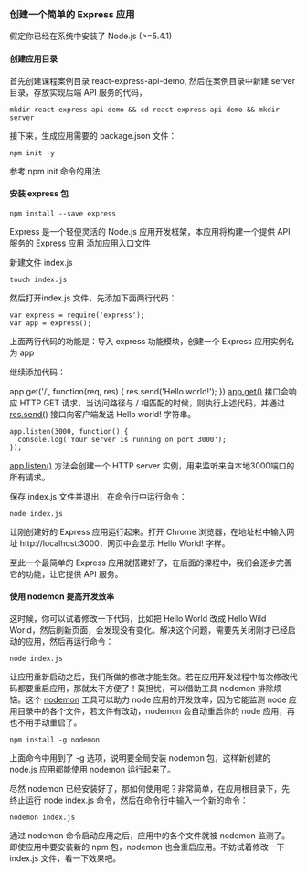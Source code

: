 ### 创建一个简单的 Express 应用

假定你已经在系统中安装了 Node.js (>=5.4.1)

#### 创建应用目录

首先创建课程案例目录 react-express-api-demo, 然后在案例目录中新建 server 目录，存放实现后端 API 服务的代码，

```
mkdir react-express-api-demo && cd react-express-api-demo && mkdir server

```
接下来，生成应用需要的 package.json 文件：

```
npm init -y

```
参考 npm init 命令的用法

#### 安装 express 包

```
npm install --save express

```
Express 是一个轻便灵活的 Node.js 应用开发框架，本应用将构建一个提供 API 服务的 Express 应用
添加应用入口文件

新建文件 index.js

```
touch index.js

```
然后打开index.js 文件，先添加下面两行代码：

```
var express = require('express');
var app = express();

```
上面两行代码的功能是：导入 express 功能模块，创建一个 Express 应用实例名为 app

继续添加代码：

app.get('/', function(req, res) {
  res.send('Hello world!');
})
[app.get()](http://expressjs.com/en/api.html#app.get.method) 接口会响应 HTTP GET 请求，当访问路径与 / 相匹配的时候，则执行上述代码，并通过 [res.send()](http://expressjs.com/de/api.html#res.send) 接口向客户端发送 Hello world! 字符串。

```
app.listen(3000, function() {
  console.log('Your server is running on port 3000');
});

```
[app.listen()](http://expressjs.com/en/api.html#app.listen) 方法会创建一个 HTTP server 实例，用来监听来自本地3000端口的所有请求。

保存 index.js 文件并退出，在命令行中运行命令：

```
node index.js

```
让刚创建好的 Express 应用运行起来。打开 Chrome 浏览器，在地址栏中输入网址 http://localhost:3000，网页中会显示 Hello World! 字样。

至此一个最简单的 Express 应用就搭建好了，在后面的课程中，我们会逐步完善它的功能，让它提供 API 服务。

#### 使用 nodemon 提高开发效率

这时候，你可以试着修改一下代码，比如把 Hello World 改成 Hello Wild World，然后刷新页面，会发现没有变化。解决这个问题，需要先关闭刚才已经启动的应用，然后再运行命令：

```
node index.js

```
让应用重新启动之后，我们所做的修改才能生效。若在应用开发过程中每次修改代码都要重启应用，那就太不方便了！莫担忧，可以借助工具 nodemon 排除烦恼。这个 [nodemon](https://github.com/remy/nodemon) 工具可以助力 node 应用的开发效率，因为它能监测 node 应用目录中的各个文件，若文件有改动，nodemon 会自动重启你的 node 应用，再也不用手动重启了。

```
npm install -g nodemon

```
上面命令中用到了 -g 选项，说明要全局安装 nodemon 包，这样新创建的 node.js 应用都能使用 nodemon 运行起来了。

尽然 nodemon 已经安装好了，那如何使用呢？非常简单，在应用根目录下，先终止运行 node index.js 命令，然后在命令行中输入一个新的命令：

```
nodemon index.js

```
通过 nodemon 命令启动应用之后，应用中的各个文件就被 nodemon 监测了。即使应用中要安装新的 npm 包，nodemon 也会重启应用。不妨试着修改一下 index.js 文件，看一下效果吧。
